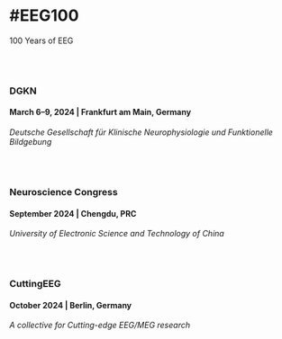 ---
---

# #EEG100
100 Years of EEG

<br/><br/>

### DGKN 

#### March 6–9, 2024 | Frankfurt am Main, Germany

*Deutsche Gesellschaft für Klinische Neurophysiologie und Funktionelle Bildgebung*

<br/><br/>

### Neuroscience Congress

#### September 2024 | Chengdu, PRC

*University of Electronic Science and Technology of China*

<br/><br/>

### CuttingEEG 

#### October 2024 | Berlin, Germany

*A collective for Cutting-edge EEG/MEG research*

<br/><br/>
